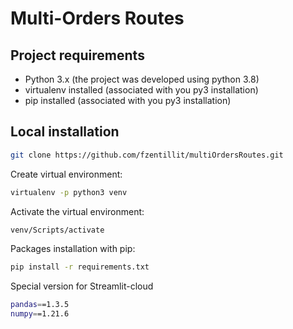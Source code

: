 # Multi-Orders Routes

## Project requirements

* Python 3.x (the project was developed using python 3.8)
* virtualenv installed (associated with you py3 installation)
* pip installed (associated with you py3 installation)

## Local installation

```bash
git clone https://github.com/fzentillit/multiOrdersRoutes.git
```
Create virtual environment:

```bash
virtualenv -p python3 venv
```
Activate the virtual environment:
```bash
venv/Scripts/activate
```
Packages installation with pip:
```bash
pip install -r requirements.txt
```

Special version for Streamlit-cloud

```bash
pandas==1.3.5
numpy==1.21.6
```

